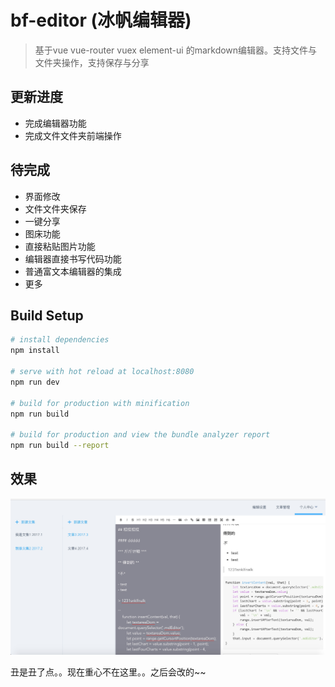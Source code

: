 # bf-editor (冰帆编辑器)

> 基于vue vue-router vuex element-ui 的markdown编辑器。支持文件与文件夹操作，支持保存与分享

## 更新进度

- 完成编辑器功能
- 完成文件文件夹前端操作

## 待完成

 - 界面修改
 - 文件文件夹保存
 - 一键分享
 - 图床功能
 - 直接粘贴图片功能
 - 编辑器直接书写代码功能
 - 普通富文本编辑器的集成
 - 更多

## Build Setup

``` bash
# install dependencies
npm install

# serve with hot reload at localhost:8080
npm run dev

# build for production with minification
npm run build

# build for production and view the bundle analyzer report
npm run build --report
```

## 效果
![](https://github.com/CleverFan/bf-editor/blob/master/show.png)

丑是丑了点。。现在重心不在这里。。之后会改的~~
